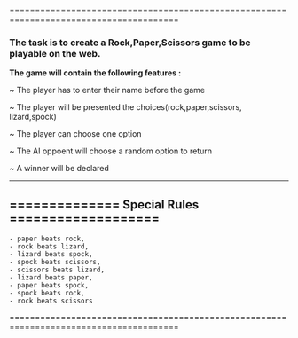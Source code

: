 =======================================================================================
<h3>The task is to create a Rock,Paper,Scissors game to be playable on the web.</h3>

<strong>The game will contain the following features :</strong>
  
  ~ The player has to enter their name before the game

  ~ The player will be presented the choices(rock,paper,scissors,
  	lizard,spock)

  ~ The player can choose one option

  ~ The AI oppoent will choose a random option to return
  
  ~ A winner will be declared

----------------------------------------------
============== Special Rules ===================
----------------------------------------------
 
	- paper beats rock,
	- rock beats lizard,
	- lizard beats spock,
	- spock beats scissors,
	- scissors beats lizard,
	- lizard beats paper,
	- paper beats spock,
	- spock beats rock,
	- rock beats scissors
	
=======================================================================================